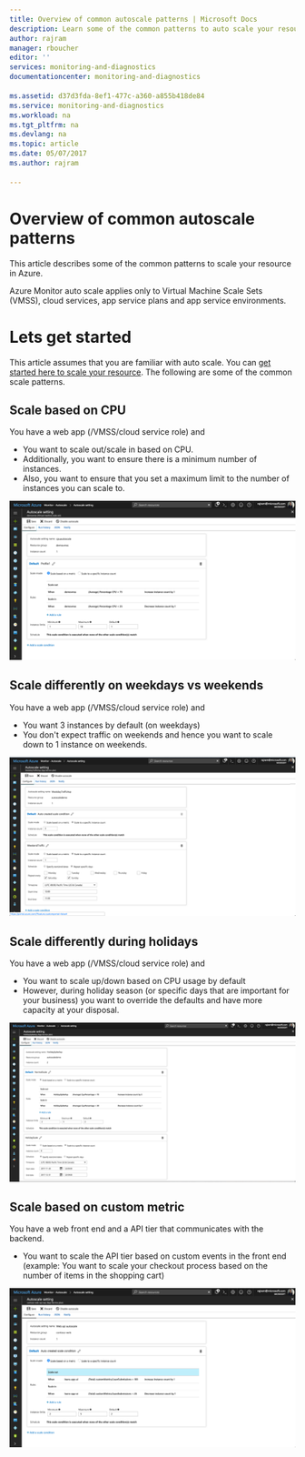 ```yaml
---
title: Overview of common autoscale patterns | Microsoft Docs
description: Learn some of the common patterns to auto scale your resource in Azure.
author: rajram
manager: rboucher
editor: ''
services: monitoring-and-diagnostics
documentationcenter: monitoring-and-diagnostics

ms.assetid: d37d3fda-8ef1-477c-a360-a855b418de84
ms.service: monitoring-and-diagnostics
ms.workload: na
ms.tgt_pltfrm: na
ms.devlang: na
ms.topic: article
ms.date: 05/07/2017
ms.author: rajram

---
```

# Overview of common autoscale patterns
This article describes some of the common patterns to scale your resource in Azure.

Azure Monitor auto scale applies only to Virtual Machine Scale Sets (VMSS), cloud services, app service plans and app service environments. 

# Lets get started

This article assumes that you are familiar with auto scale. You can [get started here to scale your resource][1]. The following are some of the common scale patterns.

## Scale based on CPU

You have a web app (/VMSS/cloud service role) and 

- You want to scale out/scale in based on CPU.
- Additionally, you want to ensure there is a minimum number of instances. 
- Also, you want to ensure that you set a maximum limit to the number of instances you can scale to.

![Scale based on CPU][2]

## Scale differently on weekdays vs weekends

You have a web app (/VMSS/cloud service role) and

- You want 3 instances by default (on weekdays)
- You don't expect traffic on weekends and hence you want to scale down to 1 instance on weekends.

![Scale differently on weekdays vs weekends][3]

## Scale differently during holidays

You have a web app (/VMSS/cloud service role) and 

- You want to scale up/down based on CPU usage by default
- However, during holiday season (or specific days that are important for your business) you want to override the defaults and have more capacity at your disposal.

![Scale differently on holidays][4]

## Scale based on custom metric

You have a web front end and a API tier that communicates with the backend. 

- You want to scale the API tier based on custom events in the front end (example: You want to scale your checkout process based on the number of items in the shopping cart)

![Scale based on custom metric][5]

<!--Reference-->
[1]: ./monitoring-autoscale-get-started.md
[2]: ./media/monitoring-autoscale-common-scale-patterns/scale-based-on-cpu.png
[3]: ./media/monitoring-autoscale-common-scale-patterns/weekday-weekend-scale.png
[4]: ./media/monitoring-autoscale-common-scale-patterns/holidays-scale.png
[5]: ./media/monitoring-autoscale-common-scale-patterns/custom-metric-scale.png